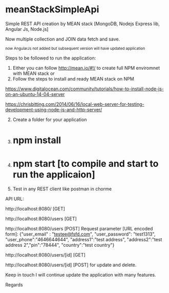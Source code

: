 # meanStackSimpleApi
Simple REST API creation by MEAN stack [MongoDB, Nodejs Express lib, Angular Js, Node.js]

Now multiple collection and JOIN data fetch and save.

<small>now AngularJs not added but subsequent version will have updated application</small>

Steps to be followed to run the application:

1. Either you can follow http://mean.io/#!/ to create full NPM enviromnet with MEAN stack
or
1. Follow the steps to install and ready MEAN stack on NPM

https://www.digitalocean.com/community/tutorials/how-to-install-node-js-on-an-ubuntu-14-04-server

https://chrisbitting.com/2014/06/16/local-web-server-for-testing-development-using-node-js-and-http-server/

2. Create a folder for your application
3. # npm install
4. # npm start [to compile and start to run the applicaion]
5. Test in any REST client like postman in chorme 

API URL:

http://localhost:8080/ [GET]

http://localhost:8080/users [GET]

http://localhost:8080/users [POST] 
Request parameter [URL encoded form]: {"user_email" : "testee@fsfd.com", "user_password": "test1313", "user_phone":"4646644644", "address1":"test address", "address2":"test address 2","pin":"78444", "country":"test country"}

http://localhost:8080/users/[id] [GET]

http://localhost:8080/users/[id] [POST]
for update and delete.

Keep in touch I will continue update the application with many features.

Regards 
